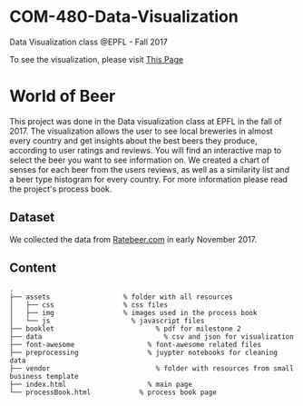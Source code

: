 # COM-480-Data-Visualization
Data Visualization class @EPFL - Fall 2017

To see the visualization, please visit [This Page](https://montalex.github.io/COM-480-Data-Visualization)

# World of Beer
This project was done in the Data visualization class at EPFL in the fall of 2017. The visualization allows the user to see local breweries in almost every country and get insights about the best beers they produce, according to user ratings and reviews. You will find an interactive map to select the beer you want to see information on. We created a chart of senses for each beer from the users reviews, as well as a similarity list and a beer type histogram for every country. For more information please read the project's process book.

## Dataset
We collected the data from [Ratebeer.com](https://ratebeer.com) in early November 2017.

## Content

```
.  
├── assets                 	% folder with all resources
│   ├── css               	% css files
│   ├── img                	% images used in the process book
│   └── js             		  % javascript files 
├── booklet					        % pdf for milestone 2
├── data					          % csv and json for visualization
├── font-awesome			      % font-awesome related files
├── preprocessing			      % juypter notebooks for cleaning data
├── vendor					        % folder with resources from small business template
├── index.html				      % main page
└── processBook.html		    % process book page

```
